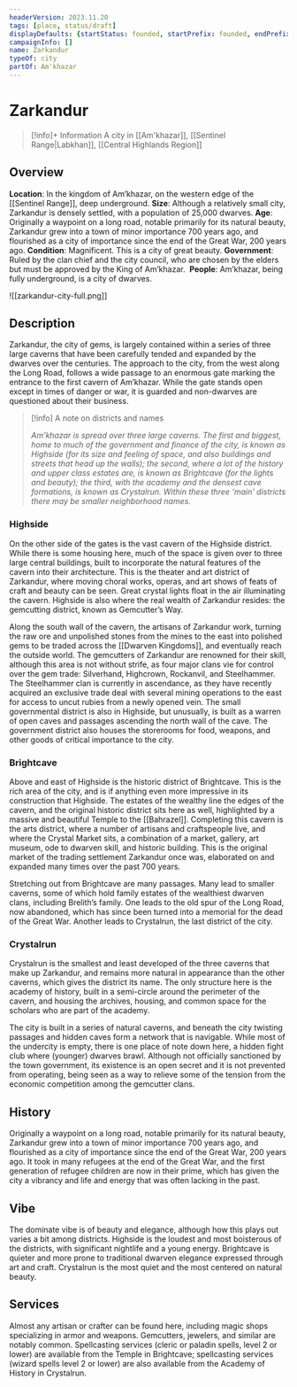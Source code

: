```yaml
---
headerVersion: 2023.11.20
tags: [place, status/draft]
displayDefaults: {startStatus: founded, startPrefix: founded, endPrefix: destroyed, endStatus: destroyed}
campaignInfo: []
name: Zarkandur
typeOf: city
partOf: Am'khazar
---
```

# Zarkandur
>[!info]+ Information
> A city in [[Am'khazar]], [[Sentinel Range|Labkhan]], [[Central Highlands Region]]


## Overview 

**Location**: In the kingdom of Am’khazar, on the western edge of the [[Sentinel Range]], deep underground.
**Size**: Although a relatively small city, Zarkandur is densely settled, with a population of 25,000 dwarves.
**Age**: Originally a waypoint on a long road, notable primarily for its natural beauty, Zarkandur grew into a town of minor importance 700 years ago, and flourished as a city of importance since the end of the Great War, 200 years ago.
**Condition**: Magnificent. This is a city of great beauty.
**Government**: Ruled by the clan chief and the city council, who are chosen by the elders but must be approved by the King of Am’khazar. 
**People**: Am’khazar, being fully underground, is a city of dwarves.


![[zarkandur-city-full.png]]

## Description

Zarkandur, the city of gems, is largely contained within a series of three large caverns that have been carefully tended and expanded by the dwarves over the centuries. The approach to the city, from the west along the Long Road, follows a wide passage to an enormous gate marking the entrance to the first cavern of Am’khazar. While the gate stands open except in times of danger or war, it is guarded and non-dwarves are questioned about their business. 

>[!info] A note on districts and names
>
> *Am’khazar is spread over three large caverns. The first and biggest, home to much of the government and finance of the city, is known as Highside (for its size and feeling of space, and also buildings and streets that head up the walls); the second, where a lot of the history and upper class estates are, is known as Brightcave (for the lights and beauty); the third, with the academy and the densest cave formations, is known as Crystalrun. Within these three ‘main’ districts there may be smaller neighborhood names.*

  
### Highside
On the other side of the gates is the vast cavern of the Highside district. While there is some housing here, much of the space is given over to three large central buildings, built to incorporate the natural features of the cavern into their architecture. This is the theater and art district of Zarkandur, where moving choral works, operas, and art shows of feats of craft and beauty can be seen. Great crystal lights float in the air illuminating the cavern. Highside is also where the real wealth of Zarkandur resides: the gemcutting district, known as Gemcutter’s Way. 

Along the south wall of the cavern, the artisans of Zarkandur work, turning the raw ore and unpolished stones from the mines to the east into polished gems to be traded across the [[Dwarven Kingdoms]], and eventually reach the outside world. The gemcutters of Zarkandur are renowned for their skill, although this area is not without strife, as four major clans vie for control over the gem trade: Silverhand, Highcrown, Rockanvil, and Steelhammer. The Steelhammer clan is currently in ascendance, as they have recently acquired an exclusive trade deal with several mining operations to the east for access to uncut rubies from a newly opened vein. The small governmental district is also in Highside, but unusually, is built as a warren of open caves and passages ascending the north wall of the cave. The government district also houses the storerooms for food, weapons, and other goods of critical importance to the city. 

### Brightcave
Above and east of Highside is the historic district of Brightcave. This is the rich area of the city, and is if anything even more impressive in its construction that Highside. The estates of the wealthy line the edges of the cavern, and the original historic district sits here as well, highlighted by a massive and beautiful Temple to the [[Bahrazel]]. Completing this cavern is the arts district, where a number of artisans and craftspeople live, and where the Crystal Market sits, a combination of a market, gallery, art museum, ode to dwarven skill, and historic building. This is the original market of the trading settlement Zarkandur once was, elaborated on and expanded many times over the past 700 years. 

Stretching out from Brightcave are many passages. Many lead to smaller caverns, some of which hold family estates of the wealthiest dwarven clans, including Brelith’s family. One leads to the old spur of the Long Road, now abandoned, which has since been turned into a memorial for the dead of the Great War. Another leads to Crystalrun, the last district of the city.

### Crystalrun
Crystalrun is the smallest and least developed of the three caverns that make up Zarkandur, and remains more natural in appearance than the other caverns, which gives the district its name. The only structure here is the academy of history, built in a semi-circle around the perimeter of the cavern, and housing the archives, housing, and common space for the scholars who are part of the academy. 

The city is built in a series of natural caverns, and beneath the city twisting passages and hidden caves form a network that is navigable. While most of the undercity is empty, there is one place of note down here, a hidden fight club where (younger) dwarves brawl. Although not officially sanctioned by the town government, its existence is an open secret and it is not prevented from operating, being seen as a way to relieve some of the tension from the economic competition among the gemcutter clans. 

## History

Originally a waypoint on a long road, notable primarily for its natural beauty, Zarkandur grew into a town of minor importance 700 years ago, and flourished as a city of importance since the end of the Great War, 200 years ago. It took in many refugees at the end of the Great War, and the first generation of refugee children are now in their prime, which has given the city a vibrancy and life and energy that was often lacking in the past. 

## Vibe
The dominate vibe is of beauty and elegance, although how this plays out varies a bit among districts. Highside is the loudest and most boisterous of the districts, with significant nightlife and a young energy. Brightcave is quieter and more prone to traditional dwarven elegance expressed through art and craft. Crystalrun is the most quiet and the most centered on natural beauty. 

## Services
Almost any artisan or crafter can be found here, including magic shops specializing in armor and weapons. Gemcutters, jewelers, and similar are notably common. Spellcasting services (cleric or paladin spells, level 2 or lower) are available from the Temple in Brightcave; spellcasting services (wizard spells level 2 or lower) are also available from the Academy of History in Crystalrun. 